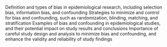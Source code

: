 Definition and types of bias in epidemiological research, including selection bias, information bias, and confounding
Strategies to minimize and control for bias and confounding, such as randomization, blinding, matching, and stratification
Examples of bias and confounding in epidemiological studies, and their potential impact on study results and conclusions
Importance of careful study design and analysis to minimize bias and confounding, and enhance the validity and reliability of study findings